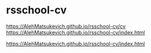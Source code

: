 # rsschool-cv
https://AlehMatsukevich.github.io/rsschool-cv/cv
https://AlehMatsukevich.github.io/rsschool-cv/index.html

https://AlehMatsukevich.github.io/rsschool-cv/index.html
